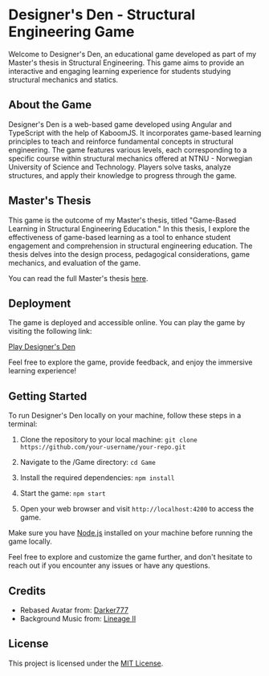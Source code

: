 # Designer's Den - Structural Engineering Game

Welcome to Designer's Den, an educational game developed as part of my Master's thesis in Structural Engineering. This game aims to provide an interactive and engaging learning experience for students studying structural mechanics and statics.

## About the Game

Designer's Den is a web-based game developed using Angular and TypeScript with the help of KaboomJS. It incorporates game-based learning principles to teach and reinforce fundamental concepts in structural engineering. The game features various levels, each corresponding to a specific course within structural mechanics offered at NTNU - Norwegian University of Science and Technology. Players solve tasks, analyze structures, and apply their knowledge to progress through the game.

## Master's Thesis

This game is the outcome of my Master's thesis, titled "Game-Based Learning in Structural Engineering Education." In this thesis, I explore the effectiveness of game-based learning as a tool to enhance student engagement and comprehension in structural engineering education. The thesis delves into the design process, pedagogical considerations, game mechanics, and evaluation of the game.

You can read the full Master's thesis [here](https://drive.google.com/file/d/1c2i8zcZmR-wSbQGb3FnwmvULpqxffxiX/view?usp=drive_link).

## Deployment

The game is deployed and accessible online. You can play the game by visiting the following link:

[Play Designer's Den](https://designersden.netlify.app/)

Feel free to explore the game, provide feedback, and enjoy the immersive learning experience!

## Getting Started

To run Designer's Den locally on your machine, follow these steps in a terminal:

1. Clone the repository to your local machine:
`git clone https://github.com/your-username/your-repo.git`

2. Navigate to the /Game directory:
`cd Game`

3. Install the required dependencies:
`npm install`

4. Start the game:
`npm start`

5. Open your web browser and visit `http://localhost:4200` to access the game.

Make sure you have [Node.js](https://nodejs.org/) installed on your machine before running the game locally.

Feel free to explore and customize the game further, and don't hesitate to reach out if you encounter any issues or have any questions.

## Credits
- Rebased Avatar from: [Darker777](https://www.reddit.com/r/spelunky/comments/8gawbz/i_made_a_custom_character_for_myself_sharing_it/)
- Background Music from: [Lineage II](https://www.youtube.com/watch?v=62Nl7CmdwUU)

## License

This project is licensed under the [MIT License](LICENSE).

